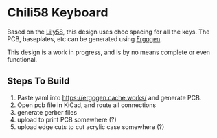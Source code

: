 # Chili58 Keyboard

Based on the [Lily58](https://github.com/kata0510/Lily58), this design uses choc spacing for all the keys. The PCB, baseplates, etc can be generated using [Ergogen](https://ergogen.cache.works/).

This design is a work in progress, and is by no means complete or even functional.

## Steps To Build

1. Paste yaml into https://ergogen.cache.works/ and generate PCB.
2. Open pcb file in KiCad, and route all connections
3. generate gerber files
4. upload to print PCB somewhere (?)
5. upload edge cuts to cut acrylic case somewhere (?)